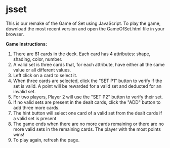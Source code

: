 # jsset

This is our remake of the Game of Set using JavaScript. To play the game, download the most recent version and open the GameOfSet.html file in your browser.

**Game Instructions:**
1.	There are 81 cards in the deck. Each card has 4 attributes: shape, shading, color, number.
2.	A valid set is three cards that, for each attribute, have either all the same value or all different values.
3.	Left click on a card to select it.
4.	When three cards are selected, click the "SET P1" button to verify if the set is valid. A point will be rewarded for a valid set and deducted for an invalid set.
5.	For two players, Player 2 will use the "SET P2" button to verify their set.
6.	If no valid sets are present in the dealt cards, click the "ADD" button to add three more cards.
7.	The hint button will select one card of a valid set from the dealt cards if a valid set is present
8.	The game ends when there are no more cards remaining or there are no more valid sets in the remaining cards. The player with the most points wins!
9.	To play again, refresh the page.

